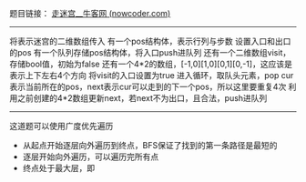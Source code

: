 题目链接：
[走迷宫__牛客网 (nowcoder.com)](https://www.nowcoder.com/questionTerminal/6276dbbda7094978b0e9ebb183ba37b9)
***
将表示迷宫的二维数组传入
有一个pos结构体，表示行列与步数
设置入口和出口的pos
有一个队列存储pos结构体，将入口push进队列
还有一个二维数组visit，存储bool值，初始为false
还有一个4\*2的数组，\[-1,0\]\[1,0\]\[0,1\]\[0,-1\]，这应该是表示上下左右4个方向
将visit的入口设置为true
进入循环，取队头元素，pop
cur表示当前所在的pos，next表示cur可以走到的下一个pos，所以这里要重复4次
利用之前创建的4\*2数组更新next，若next不为出口，且合法，push进队列
***
这道题可以使用广度优先遍历
- 从起点开始逐层向外遍历到终点，BFS保证了找到的第一条路径是最短的
- 逐层开始向外遍历，可以遍历完所有点
- 终点处于最大层，即